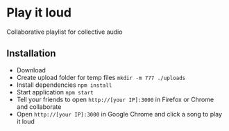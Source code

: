 # Play it loud
Collaborative playlist for collective audio

## Installation
* Download
* Create upload folder for temp files ```mkdir -m 777 ./uploads```
* Install dependencies ```npm install```
* Start application ```npm start```
* Tell your friends to open ```http://[your IP]:3000``` in Firefox or Chrome and collaborate
* Open ```http://[your IP]:3000``` in Google Chrome and click a song to play it loud